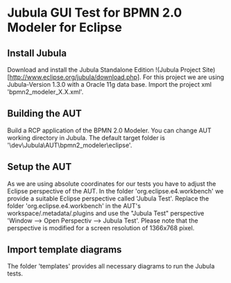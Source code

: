 Jubula GUI Test for BPMN 2.0 Modeler for Eclipse
================================================

Install Jubula
--------------

Download and install the Jubula Standalone Edition !(Jubula Project Site)[http://www.eclipse.org/jubula/download.php].
For this project we are using Jubula-Version 1.3.0 with a Oracle 11g data base.
Import the project xml 'bpmn2_modeler_X.X.xml'. 


Building the AUT
----------------

Build a RCP application of the BPMN 2.0 Modeler.
You can change AUT working directory in Jubula. The default target folder is '\dev\Jubula\AUT\bpmn2_modeler\eclipse'.


Setup the AUT
-------------

As we are using absolute coordinates for our tests you have to adjust the Eclipse perspective of the AUT. In the folder 'org.eclipse.e4.workbench' we provide a suitable Eclipse perspective called 'Jubula Test'.
Replace the folder 'org.eclipse.e4.workbench' in the AUT's workspace/.metadata/.plugins and use the "Jubula Test" perspective 'Window --> Open Perspectiv --> Jubula Test'.
Please note that the perspective is modified for a screen resolution of 1366x768 pixel.


Import template diagrams
------------------------

The folder 'templates' provides all necessary diagrams to run the Jubula tests.


